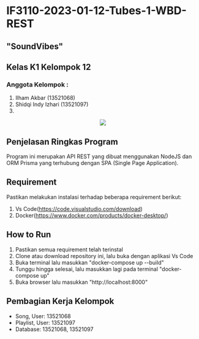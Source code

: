 # IF3110-2023-01-12-Tubes-1-WBD-REST
## "SoundVibes"
## Kelas K1 Kelompok 12
### Anggota Kelompok :
1. Ilham Akbar			          (13521068)
2. Shidqi Indy Izhari			  (13521097)
3. 


<p align="center">
    <img src="https://i.pinimg.com/originals/1a/f6/89/1af689d42bdb7686df444f22925f9e89.gif">
</p>

## Penjelasan Ringkas Program
Program ini merupakan API REST yang dibuat menggunakan NodeJS dan ORM Prisma yang terhubung dengan SPA (Single Page Application).


## Requirement
Pastikan melakukan instalasi terhadap beberapa requirement berikut:
1. Vs Code(https://code.visualstudio.com/download)
2. Docker(https://www.docker.com/products/docker-desktop/)

## How to Run 
1. Pastikan semua requirement telah terinstal
2. Clone atau download repository ini, lalu buka dengan aplikasi Vs Code
3. Buka terminal lalu masukkan "docker-compose up --build"
4. Tunggu hingga selesai, lalu masukkan lagi pada terminal "docker-compose up"
5. Buka browser lalu masukkan "http://localhost:8000"

## Pembagian Kerja Kelompok
- Song, User: 13521068
- Playlist, User: 13521097 
- Database: 13521068, 13521097
